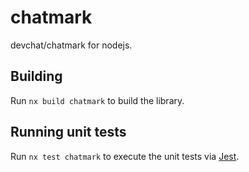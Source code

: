 # chatmark

devchat/chatmark for nodejs.

## Building

Run `nx build chatmark` to build the library.

## Running unit tests

Run `nx test chatmark` to execute the unit tests via [Jest](https://jestjs.io).
